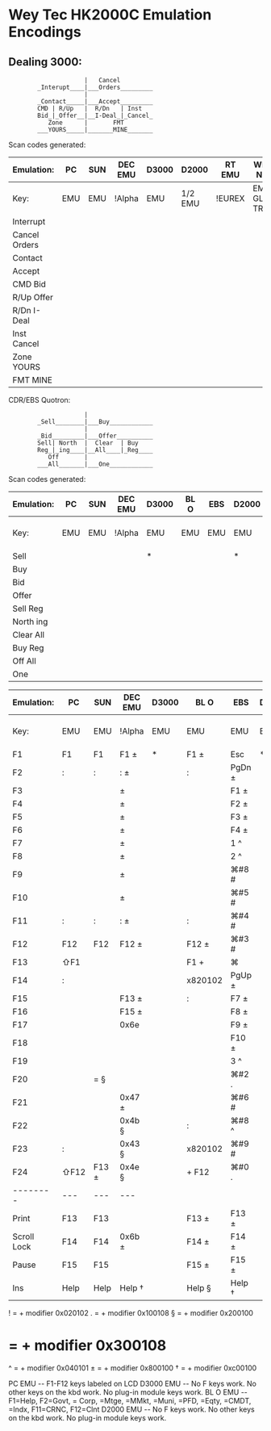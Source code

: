 # Wey Tec HK2000C Emulation Encodings

## Dealing 3000:
```
                     |   Cancel
        _Interupt____|___Orders_________
                     |
        _Contact_____|___Accept_________
        CMD | R/Up   |  R/Dn   | Inst
        Bid_|_Offer__|__I-Deal_|_Cancel_
           Zone      |       FMT
        ___YOURS_____|_______MINE_______
```

Scan codes generated:

|Emulation:   | PC    | SUN   |DEC EMU| D3000 | D2000 |RT EMU |WIN NT   | PC TERM |
|-------------|-------|-------|-------|-------|-------|-------|---------|---------|
|Key:         | EMU   | EMU   |!Alpha | EMU   |1/2 EMU|!EUREX |EMU GL-TR| EMU     |
|Interrupt    |       |       |       |       |       |       |         |         |
|Cancel Orders|       |       |       |       |       |       |         |         |
|Contact      |       |       |       |       |       |       |         |         |
|Accept       |       |       |       |       |       |       |         |         |
|CMD Bid      |       |       |       |       |       |       |         |         |
|R/Up Offer   |       |       |       |       |       |       |         |         |
|R/Dn I-Deal  |       |       |       |       |       |       |         |         |
|Inst Cancel  |       |       |       |       |       |       |         |         |
|Zone YOURS   |       |       |       |       |       |       |         |         |
|FMT MINE     |       |       |       |       |       |       |         |         |


CDR/EBS Quotron:
```    
                     |
        _Sell________|___Buy____________
                     |
        _Bid_________|___Offer__________
        Sell| North  |  Clear  | Buy
        Reg_|_ing____|__All____|_Reg____
           Off       |    
        ___All_______|___One____________

```

Scan codes generated:

|Emulation:   | PC    | SUN   |DEC EMU| D3000 | BL O  |  EBS  | D2000 | D2000 |RT EMU |WIN NT   | PC TERM |
|-------------|-------|-------|-------|-------|-------|-------|-------|-------|-------|---------|---------|
|Key:         | EMU   | EMU   |!Alpha | EMU   | EMU   |  EMU  | EMU   |1/2 EMU|!EUREX |EMU GL-TR| EMU     |
|Sell         |       |       |       |   *   |       |       |   *   |  *    |       |         |         |
|Buy          |       |       |       |       |       |       |       |       |       |         |         |
|Bid          |       |       |       |       |       |       |       |       |       |         |         |
|Offer        |       |       |       |       |       |       |       |       |       |         |         |
|Sell Reg     |       |       |       |       |       |       |       |       |       |         |         |
|North ing    |       |       |       |       |       |       |       |       |       |         |         |
|Clear All    |       |       |       |       |       |       |       |       |       |         |         |
|Buy Reg      |       |       |       |       |       |       |       |       |       |         |         |
|Off All      |       |       |       |       |       |       |       |       |       |         |         |
|One          |       |       |       |       |       |       |       |       |       |         |         |



|Emulation:   | PC    | SUN   |DEC EMU| D3000 | BL O  |  EBS  | D2000 |D2000/ |RT EMU |WIN NT    | PC TERM |
|-------------|-------|-------|-------|-------|-------|-------|-------|-------|-------|----------|---------|
|Key:         | EMU   | EMU   |!Alpha | EMU   | EMU   |  EMU  | EMU   |1/2 EMU|!EUREX |EMU !GL-TR| EMU     |
|F1           | F1    | F1    | F1   ±|   *   | F1   ±| Esc   |   *   |  *    |  F1  ±|    F1  ± | F1    ± |
|F2           | :     | :     | :    ±|       | :     | PgDn ±|       |       |   :   |     :    |         |
|F3           |       |       |      ±|       |       | F1   ±|       |       |       |          |         |
|F4           |       |       |      ±|       |       | F2   ±|       |       |       |          |         |
|F5           |       |       |      ±|       |       | F3   ±|       |       |       |          |         |
|F6           |       |       |      ±|       |       | F4   ±|       |       |       |          |         |
|F7           |       |       |      ±|       |       | 1    ^|       |       |       |          |         |
|F8           |       |       |      ±|       |       | 2    ^|       |       |       |          |         |
|F9           |       |       |      ±|       |       | ⌘#8 #|       |       |       |          |         |
|F10          |       |       |      ±|       |       | ⌘#5 #|       |       |       |          |         |
|F11          |  :    |  :    |  :   ±|       |  :    | ⌘#4 #|       |       |       |          |         |
|F12          | F12   | F12   | F12  ±|       | F12  ±| ⌘#3 #|       |       |  F12 ±|    F12 ± | F12   ± |
|F13          | ⇧F1  |       |       |       | F1 +  | ⌘    |       |       |       |    /↵   | ⇧F1 +  |
|F14          |  :    |       |       |       |x820102| PgUp ±|       |       |       |   ⌃⌘.  |0x820102 |
|F15          |       |       | F13  ±|       |   :   | F7   ±|       |       |       |          |         |
|F16          |       |       | F15  ±|       |       | F8   ±|       |       |       |    %    !|         |
|F17          |       |       |0x6e   |       |       | F9   ±|       |       |       |    7    !|         |
|F18          |       |       |       |       |       | F10  ±|       |       |       |    =    !|         |
|F19          |       |       |       |       |       | 3    ^|       |       |       |    (    !|         |
|F20          |       | =    §|       |       |       | ⌘#2 .|       |       |       |    )    !|         |
|F21          |       |       |0x47  ±|       |       | ⌘#6 #|       |       |       |    _    !|         |
|F22          |       |       |0x4b  §|       |   :   | ⌘#8 ^|       |       |       |    @    !|         |
|F23          |   :   |       |0x43  §|       |x820102| ⌘#9 #|       |       |       |     [    |0x820102 |
|F24          | ⇧F12 | F13  ±|0x4e  §|       | + F12 | ⌘#0 .|       |       |       |     =↵  | + ⇧F12 |
|--------     | ---   | ---   | ---   |       |       |       |       |       |       |          |         |
|Print        | F13   | F13   |       |       | F13  ±| F13  ±|       |       |       |          |         |
|Scroll Lock  | F14   | F14   |0x6b  ±|       | F14  ±| F14  ±|       |       |       |          |         |
|Pause        | F15   | F15   |       |       | F15  ±| F15  ±|       |       |       |          |         |
|Ins          | Help  | Help  |Help  †|       | Help §| Help †|       |       |       |          |         |

! = + modifier 0x020102
. = + modifier 0x100108
§ = + modifier 0x200100
# = + modifier 0x300108
^ = + modifier 0x040101
± = + modifier 0x800100
† = + modifier 0xc00100


PC EMU --     F1-F12 keys labeled on LCD
D3000 EMU --  No F keys work. No other keys on the kbd work. No plug-in module keys work.
BL O EMU --   F1=Help, F2=Govt, = Corp, =Mtge, =MMkt, =Muni, =PFD, =Eqty, =CMDT, =Indx, F11=CRNC, F12=Clnt
D2000 EMU --  No F keys work. No other keys on the kbd work. No plug-in module keys work.

